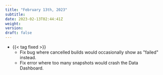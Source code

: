 ```yaml
---
title: "February 13th, 2023"
subtitle:
date: 2023-02-13T02:44:41Z
weight:
version:
draft: false
---
```


- {{< tag fixed >}}
    - Fix bug where cancelled builds would occasionally show as "failed" instead.
    - Fix error where too many snapshots would crash the Data Dashboard.
